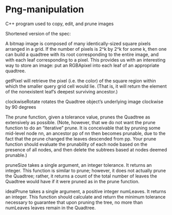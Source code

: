 # Png-manipulation
C++ program used to copy, edit, and prune images

Shortened version of the spec:

A bitmap image is composed of many identically-sized square pixels arranged in a grid. If the number of pixels is 2^k by 2^k for some k, then one can build a quadtree with its root corresponding to the entire image, and with each leaf corresponding to a pixel. This provides us with an interesting way to store an image: put an RGBApixel into each leaf of an appropriate quadtree.

getPixel will retrieve the pixel (i.e. the color) of the square region within which the smaller query grid cell would lie. (That is, it will return the element of the nonexistent leaf’s deepest surviving ancestor.)

 clockwiseRotate rotates the Quadtree object’s underlying image clockwise by 90 degrees
 
 The prune function, given a tolerance value, prunes the Quadtree as extensively as possible. (Note, however, that we do not want the prune function to do an “iterative” prune. It is conceivable that by pruning some mid-level node nn, an ancestor pp of nn then becomes prunable, due to the fact that the prune changed the leaves descended from pp. Your prune function should evaluate the prunability of each node based on the presence of all nodes, and then delete the subtrees based at nodes deemed prunable.)
 
pruneSize takes a single argument, an integer tolerance. It returns an integer. This function is similar to prune; however, it does not actually prune the Quadtree; rather, it returns a count of the total number of leaves the Quadtree would have if it were pruned as in the prune function.
 
idealPrune takes a single argument, a positive integer numLeaves. It returns an integer. This function should calculate and return the minimum tolerance necessary to guarantee that upon pruning the tree, no more than numLeaves leaves remain in the Quadtree.
